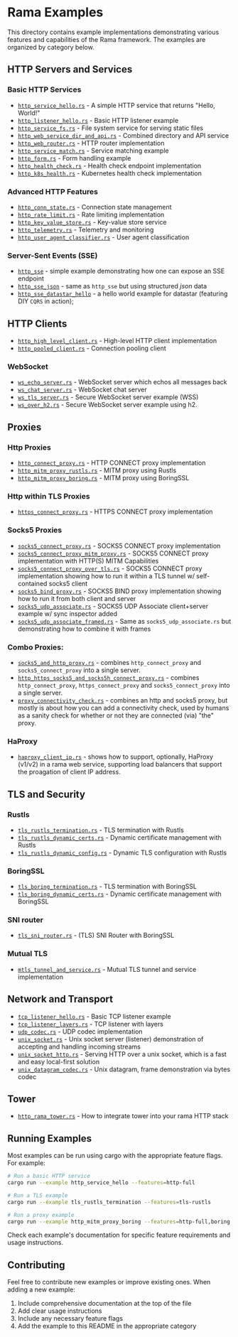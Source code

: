 # Rama Examples

This directory contains example implementations demonstrating various features and capabilities of the Rama framework. The examples are organized by category below.

## HTTP Servers and Services

### Basic HTTP Services
- [`http_service_hello.rs`](./http_service_hello.rs) - A simple HTTP service that returns "Hello, World!"
- [`http_listener_hello.rs`](./http_listener_hello.rs) - Basic HTTP listener example
- [`http_service_fs.rs`](./http_service_fs.rs) - File system service for serving static files
- [`http_web_service_dir_and_api.rs`](./http_web_service_dir_and_api.rs) - Combined directory and API service
- [`http_web_router.rs`](./http_web_router.rs) - HTTP router implementation
- [`http_service_match.rs`](./http_service_match.rs) - Service matching example
- [`http_form.rs`](./http_form.rs) - Form handling example
- [`http_health_check.rs`](./http_health_check.rs) - Health check endpoint implementation
- [`http_k8s_health.rs`](./http_k8s_health.rs) - Kubernetes health check implementation

### Advanced HTTP Features
- [`http_conn_state.rs`](./http_conn_state.rs) - Connection state management
- [`http_rate_limit.rs`](./http_rate_limit.rs) - Rate limiting implementation
- [`http_key_value_store.rs`](./http_key_value_store.rs) - Key-value store service
- [`http_telemetry.rs`](./http_telemetry.rs) - Telemetry and monitoring
- [`http_user_agent_classifier.rs`](./http_user_agent_classifier.rs) - User agent classification

### Server-Sent Events (SSE)
- [`http_sse`](./http_sse.rs) - simple example demonstrating how one can expose an SSE endpoint
- [`http_sse_json`](./http_sse_json.rs) - same as `http_sse` but using structured _json_ data
- [`http_sse_datastar_hello`](./http_sse_datastar_hello.rs) - a hello world example for datastar (featuring DIY `CQRS` in action);

## HTTP Clients
- [`http_high_level_client.rs`](./http_high_level_client.rs) - High-level HTTP client implementation
- [`http_pooled_client.rs`](./http_pooled_client.rs) - Connection pooling client

### WebSocket
- [`ws_echo_server.rs`](./ws_echo_server.rs) - WebSocket server which echos all messages back
- [`ws_chat_server.rs`](./ws_chat_server.rs) - WebSocket chat server
- [`ws_tls_server.rs`](./ws_tls_server.rs) - Secure WebSocket server example (WSS)
- [`ws_over_h2.rs`](./ws_over_h2.rs) - Secure WebSocket server example using h2.

## Proxies

### Http Proxies

- [`http_connect_proxy.rs`](./http_connect_proxy.rs) - HTTP CONNECT proxy implementation
- [`http_mitm_proxy_rustls.rs`](./http_mitm_proxy_rustls.rs) - MITM proxy using Rustls
- [`http_mitm_proxy_boring.rs`](./http_mitm_proxy_boring.rs) - MITM proxy using BoringSSL

### Http within TLS Proxies

- [`https_connect_proxy.rs`](./https_connect_proxy.rs) - HTTPS CONNECT proxy implementation

### Socks5 Proxies

- [`socks5_connect_proxy.rs`](./socks5_connect_proxy.rs) - SOCKS5 CONNECT proxy implementation
- [`socks5_connect_proxy_mitm_proxy.rs`](./socks5_connect_proxy_mitm_proxy.rs) -
  SOCKS5 CONNECT proxy implementation with HTTP(S) MITM Capabilities
- [`socks5_connect_proxy_over_tls.rs`](./socks5_connect_proxy_over_tls.rs) -
  SOCKS5 CONNECT proxy implementation showing how to run it within a TLS tunnel w/ self-contained socks5 client
- [`socks5_bind_proxy.rs`](./socks5_bind_proxy.rs) -
  SOCKS5 BIND proxy implementation showing how to run it from both client and server
- [`socks5_udp_associate.rs`](./socks5_udp_associate.rs) -
  SOCKS5 UDP Associate client+server example w/ sync inspector added
- [`socks5_udp_associate_framed.rs`](./socks5_udp_associate_framed.rs) -
  Same as `socks5_udp_associate.rs` but demonstrating how to combine it with frames

### Combo Proxies:

- [`socks5_and_http_proxy.rs`](./socks5_and_http_proxy.rs) -
  combines `http_connect_proxy` and `socks5_connect_proxy` into a single server.
- [`http_https_socks5_and_socks5h_connect_proxy.rs`](./http_https_socks5_and_socks5h_connect_proxy.rs) -
  combines `http_connect_proxy`, `https_connect_proxy` and `socks5_connect_proxy` into a single server.
- [`proxy_connectivity_check.rs`](./proxy_connectivity_check.rs) -
  combines an http and socks5 proxy, but mostly is about how you can add a connectivity check,
  used by humans as a sanity check for whether or not they are connected (via) "the" proxy.

### HaProxy

- [`haproxy_client_ip.rs`](./haproxy_client_ip.rs) -
  shows how to support, optionally, HaProxy (v1/v2) in a rama web service,
  supporting load balancers that support the proagation of client IP address.

## TLS and Security

### Rustls
- [`tls_rustls_termination.rs`](./tls_rustls_termination.rs) - TLS termination with Rustls
- [`tls_rustls_dynamic_certs.rs`](./tls_rustls_dynamic_certs.rs) - Dynamic certificate management with Rustls
- [`tls_rustls_dynamic_config.rs`](./tls_rustls_dynamic_config.rs) - Dynamic TLS configuration with Rustls

### BoringSSL
- [`tls_boring_termination.rs`](./tls_boring_termination.rs) - TLS termination with BoringSSL
- [`tls_boring_dynamic_certs.rs`](./tls_boring_dynamic_certs.rs) - Dynamic certificate management with BoringSSL

### SNI router

- [`tls_sni_router.rs`](./tls_sni_router.rs) - (TLS) SNI Router with BoringSSL

### Mutual TLS
- [`mtls_tunnel_and_service.rs`](./mtls_tunnel_and_service.rs) - Mutual TLS tunnel and service implementation

## Network and Transport
- [`tcp_listener_hello.rs`](./tcp_listener_hello.rs) - Basic TCP listener example
- [`tcp_listener_layers.rs`](./tcp_listener_layers.rs) - TCP listener with layers
- [`udp_codec.rs`](./udp_codec.rs) - UDP codec implementation
- [`unix_socket.rs`](./unix_socket.rs) - Unix socket server (listener) demonstration of accepting and handling incoming streams
- [`unix_socket_http.rs`](./unix_socket_http.rs) - Serving HTTP over a unix socket, which is a fast and easy local-first solution
- [`unix_datagram_codec.rs`](./unix_datagram_codec.rs) - Unix datagram, frame demonstration via bytes codec

## Tower
- [`http_rama_tower.rs`](./http_rama_tower.rs) - How to integrate tower into your rama HTTP stack

## Running Examples

Most examples can be run using cargo with the appropriate feature flags. For example:

```bash
# Run a basic HTTP service
cargo run --example http_service_hello --features=http-full

# Run a TLS example
cargo run --example tls_rustls_termination --features=tls-rustls

# Run a proxy example
cargo run --example http_mitm_proxy_boring --features=http-full,boring
```

Check each example's documentation for specific feature requirements and usage instructions.

## Contributing

Feel free to contribute new examples or improve existing ones. When adding a new example:

1. Include comprehensive documentation at the top of the file
2. Add clear usage instructions
3. Include any necessary feature flags
4. Add the example to this README in the appropriate category
